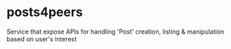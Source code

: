 # posts4peers
Service that expose APIs for handling 'Post' creation, listing &amp; manipulation based on user's interest
